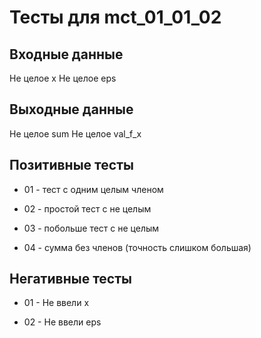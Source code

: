# Тесты для mct_01_01_02

## Входные данные

Не целое x
Не целое eps

## Выходные данные

Не целое sum
Не целое val_f_x

## Позитивные тесты

- 01 - тест с одним целым членом 
  
- 02 - простой тест с не целым
  
- 03 - побольше тест с не целым
  
- 04 - сумма без членов (точность слишком большая)


## Негативные тесты

- 01 - Не ввели x

- 02 - Не ввели eps

